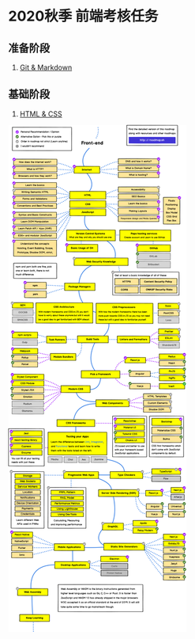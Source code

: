 # 2020秋季 前端考核任务

## 准备阶段

1. [Git & Markdown](./task_01/README.md)

## 基础阶段

1. [HTML & CSS](./task_02/README.md)

![前端学习路线](./frontend.png)
